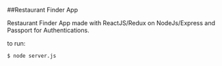 ##Restaurant Finder App

Restaurant Finder App made with ReactJS/Redux on NodeJs/Express and Passport for Authentications.
    
to run: 

    $ node server.js